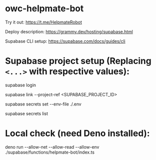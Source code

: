 # owc-helpmate-bot

Try it out: https://t.me/HelpmateRobot

Deploy description: https://grammy.dev/hosting/supabase.html

Supabase CLI setup: https://supabase.com/docs/guides/cli

# Supabase project setup (Replacing `<...>` with respective values):

supabase login

supabase link --project-ref <SUPABASE_PROJECT_ID>

supabase secrets set --env-file ./.env

supabase secrets list

# Local check (need Deno installed):

deno run --allow-net --allow-read --allow-env ./supabase/functions/helpmate-bot/index.ts
